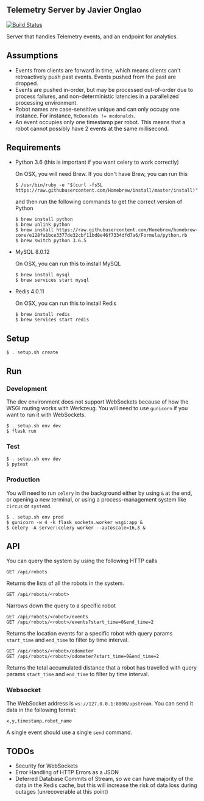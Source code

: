 Telemetry Server
by Javier Onglao
------------------------------
[![Build Status](https://circleci.com/gh/starpogi/fr_telemetry.svg?style=svg)](https://circleci.com/gh/starpogi/fr_telemetry)


Server that handles Telemetry events, and an endpoint for analytics.


## Assumptions
- Events from clients are forward in time, which means clients can't
retroactively push past events. Events pushed from the past are dropped.
- Events are pushed in-order, but may be processed out-of-order due to
process failures, and non-deterministic latencies in a parallelized processing
environment.
- Robot names are case-sensitive unique and can only occupy one instance.
For instance, `McDonalds != mcdonalds`.
- An event occupies only one timestamp per robot. This means that a robot
cannot possibly have 2 events at the same millisecond.


## Requirements
- Python 3.6 (this is important if you want celery to work correctly)

  On OSX, you will need Brew. If you don't have Brew, you can run this

  ```
  $ /usr/bin/ruby -e "$(curl -fsSL https://raw.githubusercontent.com/Homebrew/install/master/install)"
  ```

  and then run the following commands to get the correct version of Python

  ```
  $ brew install python
  $ brew unlink python
  $ brew install https://raw.githubusercontent.com/Homebrew/homebrew-core/e128fa1bce3377de32cbf11bd8e46f7334dfd7a6/Formula/python.rb
  $ brew switch python 3.6.5
  ```

- MySQL 8.0.12

  On OSX, you can run this to install MySQL
  ```
  $ brew install mysql
  $ brew services start mysql
  ```

- Redis 4.0.11

  On OSX, you can run this to install Redis
  ```
  $ brew install redis
  $ brew services start redis
  ```


## Setup
```
$ . setup.sh create
```

## Run

### Development
The dev environment does not support WebSockets because of how the WSGI routing works with Werkzeug. You will need to use `gunicorn` if you want to run it with WebSockets.
```
$ . setup.sh env dev
$ flask run
```

### Test
```
$ . setup.sh env dev
$ pytest
```

### Production
You will need to run `celery` in the background either by using `&` at the end, or opening a new terminal, or using a process-management system like `circus` or `systemd`.

```
$ . setup.sh env prod
$ gunicorn -w 4 -k flask_sockets.worker wsgi:app &
$ celery -A server:celery worker --autoscale=16,3 &
```

## API

You can query the system by using the following HTTP calls

```
GET /api/robots
```

Returns the lists of all the robots in the system.

```
GET /api/robots/<robot>
```

Narrows down the query to a specific robot

```
GET /api/robots/<robot>/events
GET /api/robots/<robot>/events?start_time=0&end_time=2
```

Returns the location events for a specific robot with query params `start_time`
and `end_time` to filter by time interval.


```
GET /api/robots/<robot>/odometer
GET /api/robots/<robot>/odometer?start_time=0&end_time=2
```

Returns the total accumulated distance that a robot has travelled with
query params `start_time` and `end_time` to filter by time interval.


### Websocket

The WebSocket address is `ws://127.0.0.1:8000/upstream`. You can send it data
in the following format:

```
x,y,timestamp,robot_name
```

A single event should use a single `send` command.


## TODOs

- Security for WebSockets
- Error Handling of HTTP Errors as a JSON
- Deferred Database Commits of Stream, so we can have majority of the data in
the Redis cache, but this will increase the risk of data loss during outages
(unrecoverable at this point)
